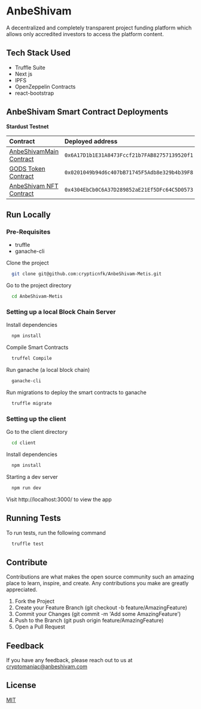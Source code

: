 # AnbeShivam

A decentralized and completely transparent project funding platform which allows only accredited investors to access the platform content.

## Tech Stack Used

- Truffle Suite
- Next js
- IPFS
- OpenZeppelin Contracts
- react-bootstrap

## AnbeShivam Smart Contract Deployments

**Stardust Testnet**

| Contract | Deployed address  |
| :----- | :- |
| [AnbeShivamMain Contract](https://stardust-explorer.metis.io/address/0x6A17D1b1E31A8473Fccf21b7FAB82757139520f1/transactions) | `0x6A17D1b1E31A8473Fccf21b7FAB82757139520f1` |
| [GODS Token Contract](https://stardust-explorer.metis.io/address/0x0201049b94d6c407bB71745F5Adb8e329b4b39F8) | `0x0201049b94d6c407bB71745F5Adb8e329b4b39F8`|
| [AnbeShivam NFT Contract](https://stardust-explorer.metis.io/address/0x4304EbCb0C6A37D289852aE21Ef5DFc64C5D0573/transactions) | `0x4304EbCb0C6A37D289852aE21Ef5DFc64C5D0573`|



## Run Locally


### Pre-Requisites

- truffle
- ganache-cli

  
Clone the project

```bash
  git clone git@github.com:crypticnfk/AnbeShivam-Metis.git
```

Go to the project directory

```bash
  cd AnbeShivam-Metis

```


### Setting up a local Block Chain Server
Install dependencies

```bash
  npm install
```

Compile Smart Contracts

```bash
  truffel Compile
```

Run ganache (a local block chain)

```bash
  ganache-cli
```  

Run migrations to deploy the smart contracts to ganache


```bash
  truffle migrate
```  

### Setting up the client
 
Go to the client directory

```bash
  cd client

```
Install dependencies

```bash
  npm install

```

Starting a dev server

```bash
  npm run dev

```
Visit http://localhost:3000/ to view the app


## Running Tests

To run tests, run the following command

```bash
  truffle test
```

## Contribute

Contributions are what makes the open source community such an amazing place to learn, inspire, and create. Any contributions you make are greatly appreciated.

 1. Fork the Project
 2.  Create your Feature Branch (git checkout -b feature/AmazingFeature)
 3. Commit your Changes (git commit -m 'Add some AmazingFeature')
 4.  Push to the Branch (git push origin feature/AmazingFeature)
 5. Open a Pull Request

  
## Feedback

If you have any feedback, please reach out to us at cryptomaniac@anbeshivam.com

  
## License

[MIT](https://choosealicense.com/licenses/mit/)

  
